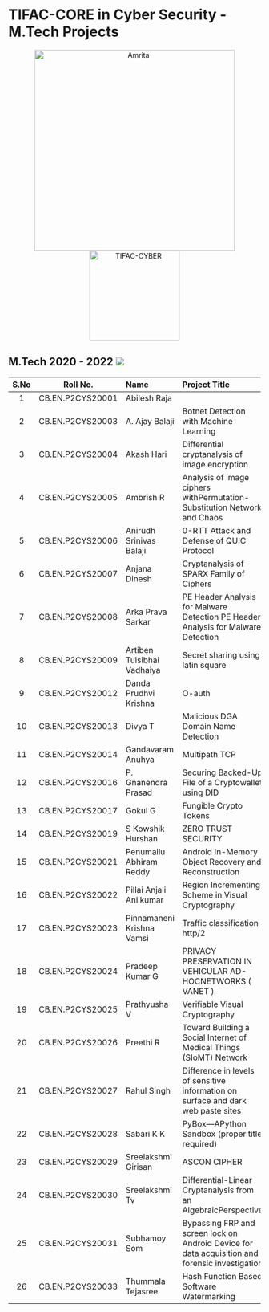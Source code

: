 # TIFAC-CORE in Cyber Security - M.Tech Projects

<p align="center">
    <img src="https://amrita-tifac-cyber-blockchain.github.io/Amrita-TIFAC-Cyber-Blockchain/AVV_PNG.png" alt ="Amrita" width="400" />
    <img src="https://amrita-tifac-cyber-blockchain.github.io/Amrita-TIFAC-Cyber-Blockchain/TIFAC-CORE_in_Cyber_Security.png" alt ="TIFAC-CYBER" width="180" />
</p>

## M.Tech 2020 - 2022 ![](https://img.shields.io/badge/-Completed-darkgreen)  

| S.No | Roll No. | Name | Project Title | 
|:----:|:-----------:|:----|:----|
| 1 | CB.EN.P2CYS20001 | Abilesh Raja |  | 
| 2 | CB.EN.P2CYS20003 | A. Ajay Balaji | Botnet Detection with Machine Learning | 
| 3 | CB.EN.P2CYS20004 | Akash Hari | Differential cryptanalysis of image encryption | 
| 4 | CB.EN.P2CYS20005 | Ambrish R | Analysis of image ciphers withPermutation-Substitution Network and Chaos | 
| 5 | CB.EN.P2CYS20006 | Anirudh Srinivas Balaji | 0-RTT Attack and Defense of QUIC Protocol | 
| 6 | CB.EN.P2CYS20007 | Anjana Dinesh | Cryptanalysis of SPARX Family of Ciphers | 
| 7 | CB.EN.P2CYS20008 | Arka Prava Sarkar | PE Header Analysis for Malware Detection PE Header Analysis for Malware Detection | 
| 8 | CB.EN.P2CYS20009 | Artiben Tulsibhai Vadhaiya | Secret sharing using latin square | 
| 9 | CB.EN.P2CYS20012 | Danda Prudhvi Krishna | O-auth | 
| 10 | CB.EN.P2CYS20013 | Divya T | Malicious DGA Domain Name Detection | 
| 11 | CB.EN.P2CYS20014 | Gandavaram Anuhya | Multipath TCP | 
| 12 | CB.EN.P2CYS20016 | P. Gnanendra Prasad | Securing Backed-Up File of a Cryptowallet using DID | 
| 13 | CB.EN.P2CYS20017 | Gokul G | Fungible Crypto Tokens | 
| 14 | CB.EN.P2CYS20019 | S Kowshik Hurshan | ZERO TRUST SECURITY | 
| 15 | CB.EN.P2CYS20021 | Penumallu Abhiram Reddy | Android In-Memory Object Recovery and Reconstruction | 
| 16 | CB.EN.P2CYS20022 | Pillai Anjali Anilkumar | Region Incrementing Scheme in Visual Cryptography | 
| 17 | CB.EN.P2CYS20023 | Pinnamaneni Krishna Vamsi | Traffic classification http/2 | 
| 18 | CB.EN.P2CYS20024 | Pradeep Kumar G | PRIVACY PRESERVATION IN VEHICULAR AD-HOCNETWORKS ( VANET ) | 
| 19 | CB.EN.P2CYS20025 | Prathyusha V | Verifiable Visual Cryptography | 
| 20 | CB.EN.P2CYS20026 | Preethi R | Toward Building a Social Internet of Medical Things (SIoMT) Network | 
| 21 | CB.EN.P2CYS20027 | Rahul Singh | Difference in levels of sensitive information on surface and dark web paste sites | 
| 22 | CB.EN.P2CYS20028 | Sabari K K | PyBox—APython Sandbox (proper title required) | 
| 23 | CB.EN.P2CYS20029 | Sreelakshmi Girisan | ASCON CIPHER | 
| 24 | CB.EN.P2CYS20030 | Sreelakshmi Tv | Differential-Linear Cryptanalysis from an AlgebraicPerspective | 
| 25 | CB.EN.P2CYS20031 | Subhamoy Som | Bypassing FRP and screen lock on Android Device for data acquisition and forensic investigation | 
| 26 | CB.EN.P2CYS20033 | Thummala Tejasree | Hash Function Based Software Watermarking | 

